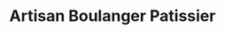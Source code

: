 ---
title: "Artisan Boulanger Patissier"
url: /saint-jean-de-braye/artisan-boulanger-patissier/
shop: boulangerie
---